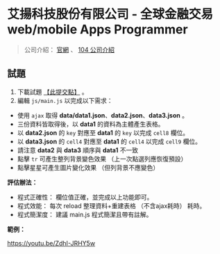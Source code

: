 艾揚科技股份有限公司 - 全球金融交易 web/mobile Apps Programmer
=======


> 公司介紹：
>   [官網](http://www.icetech.com.tw/)
>   、 [104 公司介紹](https://www.104.com.tw/jobbank/custjob/index.php?j=5c4c4629465e415833343c655066396425c3c4527366e4123232323683c2d2827563j99)



## 試題


1. 下載試題
[【此提交點】](https://github.com/BwayCer/funWork/tree/44c17b288189c905536def5b39212a6574a658a2/docs/icetechComTw_艾揚科技股份有限公司_全球金融交易-web-mobile-Apps-Programmer/reply)
。
1. 編輯 `js/main.js` 以完成以下需求：
  * 使用 `ajax` 取得 **data/data1.json**、**data2.json**、**data3.json** 。
  * 三份資料皆取得後，以 **data1** 的資料為主體產生表格。
  * 以 **data2.json** 的 `key` 對應至 **data1** 的 `key` 以完成 `cell8` 欄位。
  * 以 **data3.json** 的 `cell4` 對應至 **data1** 的 `cell4` 以完成 `cell9` 欄位。
  * 請注意 **data2** 與 **data3** 順序與 **data1** 不一致
  * 點擊 `tr` 可產生整列背景變色效果 （上一次點選列應恢復預設）
  * 點擊星星可產生圖片變化效果 （但列背景不應變色）


**評估辦法：**

* 程式正確性： 欄位值正確，並完成以上功能即可。
* 程式效能： 每次 reload 整理資料+重建表格 （不含ajax耗時） 耗時。
* 程式簡潔度： 建議 main.js 程式簡潔且帶有註解。


**範例：**

https://youtu.be/ZdhI-JRHY5w

